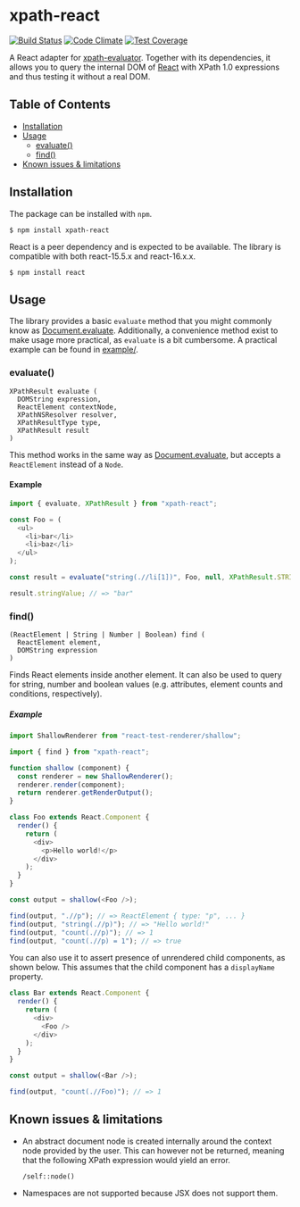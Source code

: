 # xpath-react

[![Build Status](https://travis-ci.org/badeball/xpath-react.svg?branch=master)](https://travis-ci.org/badeball/xpath-react)
[![Code Climate](https://codeclimate.com/github/badeball/xpath-react/badges/gpa.svg)](https://codeclimate.com/github/badeball/xpath-react)
[![Test Coverage](https://codeclimate.com/github/badeball/xpath-react/badges/coverage.svg)](https://codeclimate.com/github/badeball/xpath-react/coverage)

A React adapter for [xpath-evaluator][xpath-evaluator]. Together with its
dependencies, it allows you to query the internal DOM of [React][react] with
XPath 1.0 expressions and thus testing it without a real DOM.

## Table of Contents

[xpath-evaluator]: https://github.com/badeball/xpath-evaluator
[react]: https://facebook.github.io/react/

* [Installation](#installation)
* [Usage](#usage)
  * [evaluate()](#xpathevaluate)
  * [find()](#xpathutilsfind)
* [Known issues & limitations](#known-issues--limitations)

## Installation

The package can be installed with `npm`.

```
$ npm install xpath-react
```

React is a peer dependency and is expected to be available. The library is
compatible with both react-15.5.x and react-16.x.x.

```
$ npm install react
```

## Usage

The library provides a basic `evaluate` method that you might commonly know as
[Document.evaluate][document-evaluate]. Additionally, a convenience method
exist to make usage more practical, as `evaluate` is a bit cumbersome. A
practical example can be found in [example/][example].

[example]: example/

### evaluate()

```
XPathResult evaluate (
  DOMString expression,
  ReactElement contextNode,
  XPathNSResolver resolver,
  XPathResultType type,
  XPathResult result
)
```

This method works in the same way as [Document.evaluate][document-evaluate],
but accepts a `ReactElement` instead of a `Node`.

#### Example

```javascript
import { evaluate, XPathResult } from "xpath-react";

const Foo = (
  <ul>
    <li>bar</li>
    <li>baz</li>
  </ul>
);

const result = evaluate("string(.//li[1])", Foo, null, XPathResult.STRING_TYPE);

result.stringValue; // => "bar"
```

[document-evaluate]: https://developer.mozilla.org/en-US/docs/Web/API/Document/evaluate

### find()

```
(ReactElement | String | Number | Boolean) find (
  ReactElement element,
  DOMString expression
)
```

Finds React elements inside another element. It can also be used to query for
string, number and boolean values (e.g. attributes, element counts and
conditions, respectively).

##### Example

```javascript
import ShallowRenderer from "react-test-renderer/shallow";

import { find } from "xpath-react";

function shallow (component) {
  const renderer = new ShallowRenderer();
  renderer.render(component);
  return renderer.getRenderOutput();
}

class Foo extends React.Component {
  render() {
    return (
      <div>
        <p>Hello world!</p>
      </div>
    );
  }
}

const output = shallow(<Foo />);

find(output, ".//p"); // => ReactElement { type: "p", ... }
find(output, "string(.//p)"); // => "Hello world!"
find(output, "count(.//p)"); // => 1
find(output, "count(.//p) = 1"); // => true
```

You can also use it to assert presence of unrendered child components, as shown
below. This assumes that the child component has a `displayName` property.

```javascript
class Bar extends React.Component {
  render() {
    return (
      <div>
        <Foo />
      </div>
    );
  }
}

const output = shallow(<Bar />);

find(output, "count(.//Foo)"); // => 1
```

## Known issues & limitations

* An abstract document node is created internally around the context node
  provided by the user. This can however not be returned, meaning that the
  following XPath expression would yield an error.

  ```xpath
  /self::node()
  ```

* Namespaces are not supported because JSX does not support them.
